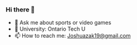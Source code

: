 ### Hi there 👋
- 💬 Ask me about sports or video games
- :school: University: Ontario Tech U
- 📫 How to reach me: Joshuazak19@gmail.com

